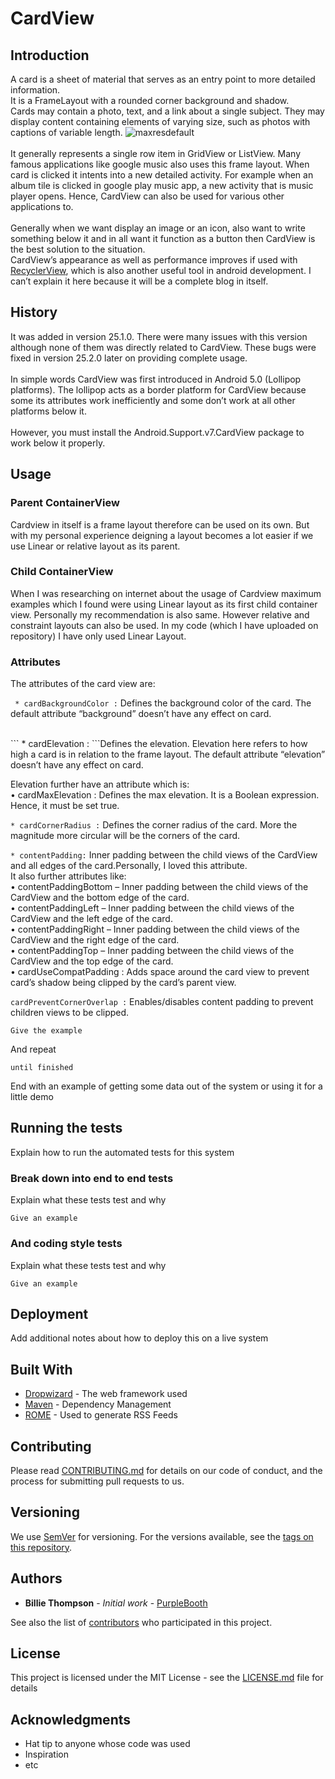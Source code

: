 # CardView

## Introduction

A card is a sheet of material that serves as an entry point to more detailed information.<br> It is a FrameLayout with a rounded corner background and shadow.<br> Cards may contain a photo, text, and a link about a single subject. They may display content containing elements of varying size, such as photos with captions of variable length. 
![maxresdefault](https://user-images.githubusercontent.com/43182173/49682048-c7cf3600-fa7a-11e8-8f16-4187373ecd08.jpg)<br>
<br>It generally represents a single row item in GridView or ListView. Many famous applications like google music also uses this frame layout. When card is clicked it intents into a new detailed activity. For example when an album tile is clicked in google play music app, a new activity that is music player opens. Hence, CardView can also be used for various other applications to.<br>
<br>
Generally when we want display an image or an icon, also want to write something below it and in all want it function as a button then CardView is the best solution to the situation.<br>
CardView’s appearance as well as performance improves if used with [RecyclerView](https://developer.android.com/guide/topics/ui/layout/recyclerview), which is also another useful tool in android development. I can’t explain it here because it will be a complete blog in itself.

## History
It was added in version 25.1.0. There were many issues with this version although none of them was directly related to CardView. These bugs were fixed in version 25.2.0 later on providing complete usage.<br>
<br>
In simple words CardView was first introduced in Android 5.0 (Lollipop platforms). The lollipop acts as a border platform for CardView because some its attributes work inefficiently and some don’t work at all other platforms below it.<br>
<br> However, you must install the Android.Support.v7.CardView package to work below it properly.

## Usage

### Parent ContainerView
Cardview  in itself is a frame layout therefore can be used on its own. But with my personal experience deigning a layout becomes a lot easier if we use Linear or relative layout as its parent.<br>

### Child ContainerView
When I was researching on internet about the usage of Cardview maximum examples which I found were using Linear layout as its first child container view. Personally my recommendation is also same. However relative and constraint layouts can also be used. In my code (which I have uploaded on repository) I have only used Linear Layout.

### Attributes
The attributes of the card view are:<br>

``` * cardBackgroundColor :``` Defines the background color of the card. The default attribute “background” doesn’t have any effect on card.

<br> 
``` * cardElevation : ```Defines the elevation. Elevation here refers to how high a card is in relation to the frame layout. The default attribute “elevation” doesn’t have any effect on card.<br>

Elevation further have an attribute which is:<br>
 •  cardMaxElevation : Defines the max elevation. It is a Boolean expression. Hence, it must be set true.<br>

``` * cardCornerRadius : ``` Defines the corner radius of the card. More the magnitude more circular will be the corners of the card.<br>

``` * contentPadding: ``` Inner padding between the child views of the CardView and all edges of the card.Personally, I loved this attribute.<br>It also further attributes like:<br>
•	contentPaddingBottom – Inner padding between the child views of the CardView and the bottom edge of the card.<br>
•	contentPaddingLeft – Inner padding between the child views of the CardView and the left edge of the card.<br>
•	contentPaddingRight – Inner padding between the child views of the CardView and the right edge of the card.<br>
•	contentPaddingTop – Inner padding between the child views of the CardView and the top edge of the card.<br>
• cardUseCompatPadding : Adds space around the card view to prevent card’s shadow being clipped by the card’s parent view. <br>

```cardPreventCornerOverlap :``` Enables/disables content padding to prevent children views to be clipped.
 


```
Give the example
```

And repeat

```
until finished
```

End with an example of getting some data out of the system or using it for a little demo

## Running the tests

Explain how to run the automated tests for this system

### Break down into end to end tests

Explain what these tests test and why

```
Give an example
```

### And coding style tests

Explain what these tests test and why

```
Give an example
```

## Deployment

Add additional notes about how to deploy this on a live system

## Built With

* [Dropwizard](http://www.dropwizard.io/1.0.2/docs/) - The web framework used
* [Maven](https://maven.apache.org/) - Dependency Management
* [ROME](https://rometools.github.io/rome/) - Used to generate RSS Feeds

## Contributing

Please read [CONTRIBUTING.md](https://gist.github.com/PurpleBooth/b24679402957c63ec426) for details on our code of conduct, and the process for submitting pull requests to us.

## Versioning

We use [SemVer](http://semver.org/) for versioning. For the versions available, see the [tags on this repository](https://github.com/your/project/tags). 

## Authors

* **Billie Thompson** - *Initial work* - [PurpleBooth](https://github.com/PurpleBooth)

See also the list of [contributors](https://github.com/your/project/contributors) who participated in this project.

## License

This project is licensed under the MIT License - see the [LICENSE.md](LICENSE.md) file for details

## Acknowledgments

* Hat tip to anyone whose code was used
* Inspiration
* etc
